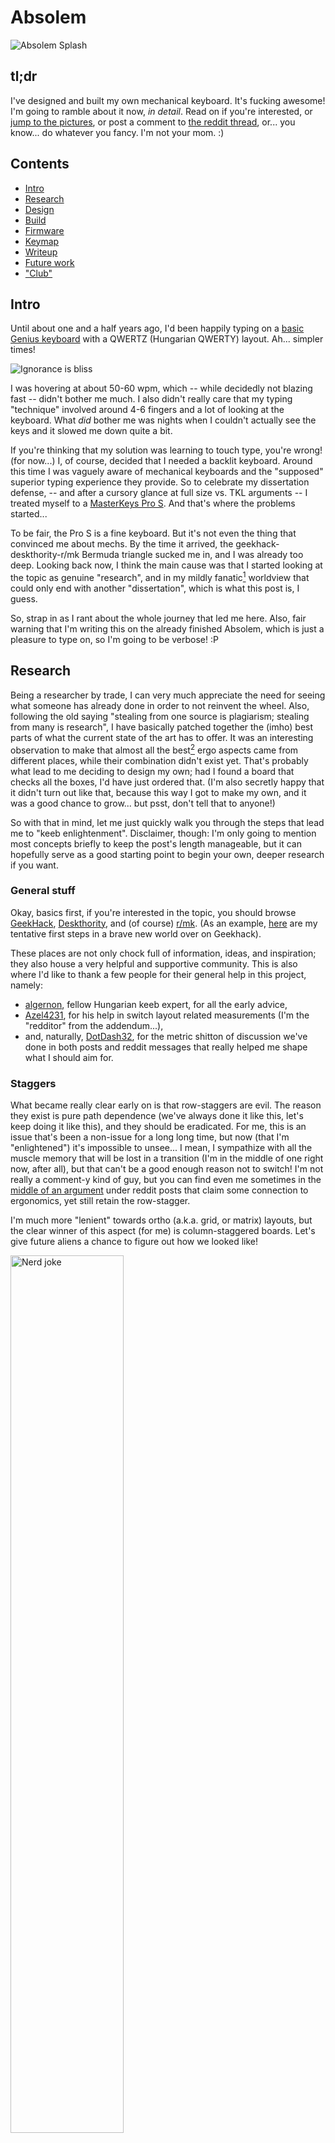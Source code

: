 # Absolem


![Absolem Splash](https://zealot.hu/absolem/pics/splash.jpg)


## tl;dr

I've designed and built my own mechanical keyboard.
It's fucking awesome!
I'm going to ramble about it now, *in detail*.
Read on if you're interested, or [jump to the pictures](#the-finished-product), or post a comment to [the reddit thread](TODO), or... you know... do whatever you fancy.
I'm not your mom. :)





## Contents

- [Intro](#intro)
- [Research](#research)
- [Design](#design)
- [Build](#build)
- [Firmware](#firmware)
- [Keymap](#keymap)
- [Writeup](#writeup)
- [Future work](#future-work)
- ["Club"](#club)





## Intro

Until about one and a half years ago, I'd been happily typing on a [basic Genius keyboard](https://www.cnet.com/products/genius-slimstar-i220-keyboard-series/) with a QWERTZ (Hungarian QWERTY) layout.
Ah... simpler times!

<div class="gallery">
<img alt="Ignorance is bliss" src="https://zealot.hu/absolem/pics/ignorance_is_bliss_matrix.gif"/>
</div>

I was hovering at about 50-60 wpm, which -- while decidedly not blazing fast -- didn't bother me much.
I also didn't really care that my typing "technique" involved around 4-6 fingers and a lot of looking at the keyboard.
What _did_ bother me was nights when I couldn't actually see the keys and it slowed me down quite a bit.

If you're thinking that my solution was learning to touch type, you're wrong! (for now...)
I, of course, decided that I needed a backlit keyboard.
Around this time I was vaguely aware of mechanical keyboards and the "supposed" superior typing experience they provide.
So to celebrate my dissertation defense, -- and after a cursory glance at full size vs. TKL arguments -- I treated myself to a [MasterKeys Pro S](https://www.coolermaster.com/catalog/peripheral/keyboards/masterkeys-pro-s-white/).
And that's where the problems started...

To be fair, the Pro S is a fine keyboard.
But it's not even the thing that convinced me about mechs.
By the time it arrived, the geekhack-deskthority-r/mk Bermuda triangle sucked me in, and I was already too deep.
Looking back now, I think the main cause was that I started looking at the topic as genuine "research", and in my mildly fanatic<a href="#footnote-1"><sup>1</sup></a> worldview that could only end with another "dissertation", which is what this post is, I guess.

So, strap in as I rant about the whole journey that led me here.
Also, fair warning that I'm writing this on the already finished Absolem, which is just a pleasure to type on, so I'm going to be verbose! :P





## Research

Being a researcher by trade, I can very much appreciate the need for seeing what someone has already done in order to not reinvent the wheel.
Also, following the old saying "stealing from one source is plagiarism; stealing from many is research", I have basically patched together the (imho) best parts of what the current state of the art has to offer.
It was an interesting observation to make that almost all the best<a href="#footnote-2"><sup>2</sup></a> ergo aspects came from different places, while their combination didn't exist yet.
That's probably what lead to me deciding to design my own; had I found a board that checks all the boxes, I'd have just ordered that.
(I'm also secretly happy that it didn't turn out like that, because this way I got to make my own, and it was a good chance to grow... but psst, don't tell that to anyone!)

So with that in mind, let me just quickly walk you through the steps that lead me to "keeb enlightenment".
Disclaimer, though: I'm only going to mention most concepts briefly to keep the post's length manageable, but it can hopefully serve as a good starting point to begin your own, deeper research if you want.
 

### General stuff

Okay, basics first, if you're interested in the topic, you should browse [GeekHack](https://geekhack.org/), [Deskthority](https://deskthority.net/), and (of course) [r/mk](https://www.reddit.com/r/MechanicalKeyboards/).
(As an example, [here](https://geekhack.org/index.php?topic=95771.0) are my tentative first steps in a brave new world over on Geekhack).

These places are not only chock full of information, ideas, and inspiration; they also house a very helpful and supportive community.
This is also where I'd like to thank a few people for their general help in this project, namely:

- [algernon](https://geekhack.org/index.php?action=profile;u=55020), fellow Hungarian keeb expert, for all the early advice,
- [Azel4231](https://feierabendprojekte.wordpress.com/2018/03/21/building-a-keyboard-by-hand/), for his help in switch layout related measurements (I'm the "redditor" from the addendum...),
- and, naturally, [DotDash32](https://www.reddit.com/user/Dotdash32/), for the metric shitton of discussion we've done in both posts and reddit messages that really helped me shape what I should aim for.


### Staggers

What became really clear early on is that row-staggers are evil.
The reason they exist is pure path dependence (we've always done it like this, let's keep doing it like this), and they should be eradicated.
For me, this is an issue that's been a non-issue for a long long time, but now (that I'm "enlightened") it's impossible to unsee...
I mean, I sympathize with all the muscle memory that will be lost in a transition (I'm in the middle of one right now, after all), but that can't be a good enough reason not to switch!
I'm not really a comment-y kind of guy, but you can find even me sometimes in the [middle of an argument](https://www.reddit.com/r/MechanicalKeyboards/comments/c8njw4/ergonomic/esr6nab/?context=8&depth=9) under reddit posts that claim some connection to ergonomics, yet still retain the row-stagger.

I'm much more "lenient" towards ortho (a.k.a. grid, or matrix) layouts, but the clear winner of this aspect (for me) is column-staggered boards.
Let's give future aliens a chance to figure out how we looked like!

<div class="gallery">
<img alt="Nerd joke" src="https://zealot.hu/absolem/pics/nerd_joke.jpg" width="60%"/>
</div>

What's more, I'm very much in favour of an "agressive" stagger.
Many boards started in the right direction, but few went far enough, so I've been planning to be a little heavier-handed in the stagger department from the start.

As an example, compare a ["traditional" TKL (or 60%)](http://www.vortexgear.tw/vortex2_2.asp?kind=47&kind2=220&kind3=&kind4=997) vs. a [Planck](https://olkb.com/planck) vs. an [Atreus](https://atreus.technomancy.us/).


### The number of keys

Today's full size (and beyond) keyboards come from the assumption that there should be the same number of keys as there are desired functionalities and we should make our hands conform to the resulting layout.
I, on the other hand, think that the inverse of this is true, namely that we should make the number of the keys match what's comfortably reachable from the home position and make the desired functionalities conform to that.

<div class="gallery">
<img alt="XKCD keyboard" src="https://zealot.hu/absolem/pics/xkcd_keyboard.png" width="60%"/>
</div>

This leads to a) touch typing -- or at least a strictly enforced finger-key relationship (which has many more benefits I'm not going to discuss here) and b) to the need to significantly decrease the number of keys.
On the other extreme of the spectrum is [stenography](http://plover.stenoknight.com/), but even if we remain firmly within the realm of letter-based typing, we can (and should) make do following the "at most 1 key distance from home" principle.
That leaves at most 6 &times; 3 keywells + 3 thumb keys per hand.
I'd argue that anything more than that is bad.
(Not only "unnecessary" or "wasteful", mind you, but actually bad. As in, it could be better with less...)

The natural result of a small number of keys while still wanting a large number of functions is the use of layers.
And layers -- especially if combined with custom programmability, more on that later -- are the "bees knees"!
Nevertheless, I encounter many posts that criticize the overuse of layers, or posts that express confusion about how a 40% keyboard can still be practical.
I'd refer the former group to their shift keys and the notable lack of dedicated capital letters on their boards, while the latter group should take a look at their phone while writing a text and tell me again how a really small keyboard is unusable.

Anyways, I digress...
The point is that I came to the conclusion that there should be very few keys with heavy layering support.
As an example, consider traditional keyboards vs. a [corne](https://github.com/foostan/crkbd).


### The pinky column

Like we saw above, the pinky often gets 2 columns (similarly to the index finger) even when conforming to the "1 distance from home" (1DFH) rule; and much more when not.
What I've found is that a) it's unnecessary with a sufficiently clever keymap and a lo(oooo)t of practice, and b) it _should_ be avoided to spare your weakest fingers however you can.
So I've adopted a further restriction over the 1DFH to limit myself to 5 &times; 3 keys per hand (plus the thumbs, of course).

Regarding the physical layout of the pinky keys, my experiments (and my eyes, when looking at my hand) showed that the pinky can use a little bit of separation from the others.
This _could_ theoretically apply to the ring and middle fingers, too, but I didn't feel the need in those cases.
However, it really shouldn't apply for the index finger, which already has an extra column to take care of, like in the case of the [Sector](https://github.com/omkbd/Sector).

As an example of pinky overworking, consider any regular layout (or even the [Ergodox](https://ergodox-ez.com)) vs. the [Minidox](https://geekhack.org/index.php?topic=89951.0) (of which my design is basically a slightly refined, glued together, and wireless-ized version). As for an illustration of the pinky angle, take a look at [this crazy thing](https://zealot.hu/absolem/pics/ergowrap.jpg) (I believe called ergowrap?).


### The thumb region

Generally, there are three approaches for the thumbs:

1. SPACEBAR!!! -- one of the thumbs can keep hacking away on a button that takes up 6-7 spaces, while the other just exists. Very efficient... `</sarcasm>` There are more sophisticated layouts, with split spacebars and the like, but from an ergonomical standpoint, these are all subpar compared to the next two.
2. Clusters -- consider the [Ergodox](https://ergodox-ez.com) again. While this way is definitely better than a single spacebar, in my opinion it overcompensates with the amount of work it tries to give to the thumbs. The side effect of this is that very few of those thumb keys are actually convenient (or usable, according to some). This leads us nicely to:
3. Fans -- consider the [KeyboardIO Model 01](https://shop.keyboard.io/). This approach appreciates that the thumb actually moves in an arc, and doesn't try to add extra functionality either above or below it.

<div class="gallery">
<img alt="Thumb fractal" src="https://zealot.hu/absolem/pics/thumb_fractal.jpg" width="40%"/>
</div>

This is probably the only "really" original part of the Absolem design, as all the other stuff I've mentioned so far could be seen _somewhere_ before.
And, depending on how we interpret "original", maybe not even this...
But: I actually placed the thumb keys on an arc, with a measured thumb radius.
Yes, I actually had to refresh my trigonometry for this!
And I, of course, followed the 1DFH principle, too, so there can only be 3 (unlike the KeyboardIO's 4).

I'd also like to mention, as someone with quite wide (read: fat) thumbs, I've aimed to have 1.25u thumb keys from the start, at least for the home position.
The sides can more easily be 1u because they don't have a neighbour on one side, so there's less chance for misclicking (mispressing?).
But the thumb home position (which is flanked by other thumb keys on both sides) definitely deserves to be bigger imho.


### The angle between the halves

Like we already established, our hands don't just sprout out from our chests.
The forearms (like the thumbs) move in an arc, if we consider the elbows fixed.
That means that the keywells for the hands should be in line with each other (parallel? co-linear?) only if they are shoulder width apart, which they rarely are.

So for a "normal" compact board, no angle is definitely bad for the wrists.
Splits solve this quite elegantly by completely relegating the issue to the user, but for non-splits there _should_ be an angle.
Additionally, my (very un-scientific and subjective) measurements indicate that that angle should be at least 20&deg; (so a little steeper than anything I've seen, apart from [crazy adjustable ones](https://www.youtube.com/watch?v=185AWX6_pHE)).

For illustration, consider traditional one-piece boards vs. splits like a [Let's Split](https://www.reddit.com/r/MechanicalKeyboards/comments/4v51co/lets_split_the_build_guide/) vs. angled one-piece ones like -- again -- an [Atreus](https://atreus.technomancy.us/).


### 3D aspects

What we haven't touched on yet, are 3D aspects like forward/backward tilting, inward/outward tenting, and concave curvature within the keywell.
The curvature was probably the first thing I abandoned because a) it prohibits a lot of manufacturing options that lead to an "heirloom-grade"<a href="#footnote-3"><sup>3</sup></a> keyboard, and b) it is really only useful for larger keywells anyway, which we've already ruled against.
As for tilting/tenting and separate thumb planes, I gave them a chance and then decided not to utilize them, as I'll talk about in the design section.

For examples of the concepts, see the [Dactyl-Manuform](https://geekhack.org/index.php?topic=88576.0) which conveniently has them all.


### Switches

To keep it simple (and to avoid straying into religious wars territory), all I'll say is that generally there are linear, tactile, and tactile+clicky switches, where the former two can be silent or regular.
Plus I wanted to stay within the bounds of the [MX standard](https://www.cherrymx.de/en/mx-original/mx-red.html) (mainly for keycap reasons), so if you're interested in more extreme switch choices, I'll have to disappoint...
A round of research on the interwebs suggested that linears are mostly for gaming, plus everyone seemed to agree that a tactile switch is better for typing purposes.
There's also this [speed typing guide](https://forum.colemak.com/topic/2455-vipers-speedtyping-guide/) that states that feedback is good!
So linears were out.

That leaves silent tactile, regular tactile, and clicky.
Now, if sound is important (which it is for me), then there is a really weak claim to endgame status for any regular "in-between" switches.
You either want it to make sound (in which case you're probably one of those clicky fanatics with MX blues in a workplace board :P) or you don't (in which case you go for silent options).

You might have deduced from the wording of that last sentence that I went for the latter, and if you constrain your search to silent tactile switches, you'll inevitably run into [Zilents](https://zealpc.net/products/zilents).
There are cheaper alternatives, but since this was an endgame build for me, I went with the Zilents, and they are absolutely worth it.
People might chalk all the rave Zealio/Zilent reviews up to choice-supportive bias, but I know I love them, so there's that.

Another thing to note here is that I've seen very few boards out there that utilize variable spring weights for their switches.
However, if we hold ourselves to the notion that each key has its dedicated finger, we could account for the different finger strengths by the different switch weights.
So that's what I did.
Luckily I didn't even have to take apart and modify any switches manually, as Zilents come in four flavours.
See my ergo finger-aware weight layout in the [Assembly section](#assembly).


### Keycaps

The aesthetics are discussed below; the focus here is the profile of the caps, which greatly add to the overall feel and ergonomy.

<div class="gallery">
<img alt="A literal key cap" src="https://zealot.hu/absolem/pics/key_cap.jpg" width="40%"/>
</div>

Side story: during my "awakening", I went from staring at high resolution photos and not seeing any difference other than color and symbols, to being able to identify SA, DSA, XDA, OEM and Cherry by a cursory glance.
This is probably not a very notable feat amongst the hardcore keeb folk, I just put it here to remind myself (and the esteemed reader) that it is easy to forget what is "obvious" and what isn't to an outsider...

Anyways, I knew early on that I value sculpted sets, sort of as a compensation for not having curvature within the keywell.
Plus I'd like to mention the "feedback is good" principle here again, which also points to sculpted.
And from among the sculpted sets, I felt that lower is better than higher -- so SA was out pretty fast.

Then came a research session from all over the net to see what people like/dislike, and once I factored in my priorities (mostly typing comfort, thereby largely eliminating gamer concerns) I found a pretty unanimous preference for the OG Cherry profile.
Now I have to note here that I therefore don't have personal experience with other profiles, just the stock OEMs of the Pro S and then the Cherries.
But having tried them, I don't really see myself going for anything else.
Cherry for the win, case closed.


### Actually doing something

The research section cannot be complete without mentioning how much reading and browsing I had to do in order to at least have a superficial grasp on how _anything_ works within the field of electronics in general.
I mean I haven't held a soldering iron in my hand my whole life.
And that doesn't even take it into account that I've always kinda sucked at anything DIY<a href="#footnote-4"><sup>4</sup></a>.

But that's in the past now, and a PhD (plus a short but very intense job at a cutting edge tech firm) quickly teaches you that you're capable of much more than you initially think.
So even if you feel as hopeless as I did at the beginning, give it a go!
Read/watch a few Sparkfun/Adafruit tutorials!
Learn about [keyboard matrices](http://blog.komar.be/how-to-make-a-keyboard-the-matrix/), then [fuck it up](https://www.reddit.com/r/MechanicalKeyboards/comments/95o35o/diodes_in_series_am_i_an_idiot/) regardless...
Then try again!
It's gonna be worth it in the end.





## Design

With all this very important (`</yawn>`) knowledge collected, it was time to design "the endgame".

### The Polygon phase

I started out with a little cardboard example to get a feel for a different thumb plane.

<div class="gallery">
    <img src="https://zealot.hu/absolem/pics/polygon_1.jpg" width="80%"/>
</div>

Note that the main keywell layout was already identical to the final product -- that was never in question.

<div class="gallery">
    <img src="https://zealot.hu/absolem/pics/polygon_2.jpg" width="80%"/>
</div>

It then grew into a working prototype which I've already posted about [here](https://www.reddit.com/r/MechanicalKeyboards/comments/9aam0u/polygon_a_prototype_demo_a_roadmap_and_lots_of/).

<div class="gallery">
    <img src="https://zealot.hu/absolem/pics/polygon_3.jpg" width="80%"/>
    <img src="https://zealot.hu/absolem/pics/polygon_4.jpg" width="80%"/>
    <img src="https://zealot.hu/absolem/pics/polygon_5.jpg" width="80%"/>
    <img src="https://zealot.hu/absolem/pics/polygon_6.jpg" width="80%"/>
</div>

I was generally satisfied with it, so I went ahead and coded a Python &rarr; OpenSCAD model, too, in preparation of a "real" build.<a href="#footnote-5"><sup>5</sup></a>.

<div class="gallery">
    <img src="https://zealot.hu/absolem/pics/polygon_7.png" width="80%"/>
    <img src="https://zealot.hu/absolem/pics/polygon_8.png" width="80%"/>
    <img src="https://zealot.hu/absolem/pics/polygon_9.png" width="80%"/>
</div>

Here came a huge, work-related gap where I did not have the luxury to retrain myself with the new board/layout (or to think a whole lot about keyboards in general) as I constantly had to meet strict deadlines under insane pressure; with the good ol' QWERTZ.


### Transitioning to 2D

That "gap" (and the associated pressure, thankfully) ended this April, by which time I've reconsidered a few things due to a) the prototyping experience, b) the designs I kept seeing on occasional visits to reddit, and c) the notion and pursuit of minimalism that kept creeping into my life.

- reconsidered aspects based on the prototyping experience
- no split
    - always ended up in the same position anyway
    - was a hassle to align every time
- no thumbplane + tenting
    - was not "bad" but didn't add much
    - hindered mobility, killed aesthetics
    - the most important angle was the _inward_, not the upward
- redesign with maker.js
- rough first draft --> https://www.reddit.com/r/MechanicalKeyboards/comments/bpc54c/absolem_step_2_towards_world_domination/
    - the form here was almost completely dictated by the ergonomic layout of the keys themselves, with a small, automatic outline applied.
    - as I said in a comment (first half): "I'm totally unapologetic about the looks as the design is completely driven by ergonomics decisions..."

### Going fancy and wireless

- new controller footprint, plus battery accommodation
- incredible OCD phase with the corners
    - second half of the above quote: "The only minor things I have my "aesthetic influence" in is how the corners are rounded, how thick the margin is, how big the back opening is, etc."
    - well, these might sound minor indeed, but the amount of time I pissed away trying to make them look just right was nothing short of ridiculous.
- I also scheduled a complete rewrite to be as logical and "elegant" as I can make it (because why wouldn't I?)
- results, summarized in a quality shitpost: https://www.reddit.com/r/MechanicalKeyboards/comments/c5rrao/you_may_not_like_it_but_this_is_what_peak/

### A visit from the "Low Profile Police"

- this is where I _think_ I'm done with the design but then [DanL4](https://www.reddit.com/user/DanL4/) comes along
- post layer pics here

### Etimology

The name comes from the Tim Burton version of [Alice in Wonderland](https://en.wikipedia.org/wiki/Alice_in_Wonderland_(2010_film)), where they actually named the [Caterpillar](https://en.wikipedia.org/wiki/Caterpillar_(Alice%27s_Adventures_in_Wonderland)).
And connecting this keyboard project to the Caterpillar from Alice is pertinent for multiple reasons:

- the keyboard looks like a butterfly...

<div class="gallery">
<img alt="D'uuuh" src="https://zealot.hu/absolem/pics/duh.gif"/>
</div>

- my all-time computer (and the in-progress environment I'm cultivating on it) is called Alice, and it's very fitting to have the "Absolem" blow letters to her over the air:

<div class="gallery">
<img alt="Hookah smoke letters" src="https://zealot.hu/absolem/pics/smoke_letters.jpg" width="60%"/>
</div>

- in the Tim Burton version (again), Absolem helped Alice & co. interpret the Oracle, which would make _me_ the Oracle in this analogy, and that's an ego-boost I can't pass up!

<div class="gallery">
<img alt="Oracle" src="https://zealot.hu/absolem/pics/oracle.jpg" width="50%"/>
</div>

- plus it also sounds really cool, even if I do say so myself.


### Logo ~~stealing~~ design

I knew that I wanted something butterfly-based, and also something geometric.
What I also knew was that I suck at graphic design.
So I started Googling "butterfly logo" and similarly creative terms hoping for the best.
I even took side-quests like "hookah logo" or "caterpillar logo" but there was no clear winner.
Until, that is, I tried to be as direct as possible and typed in "absolem logo".
It immediately lead me to [absolem.pro](http://absolem.pro/), which -- I assume -- is a Russian hookah lounge franchise... with the perfect logo foundation!
See if you can find the similarity:

<div class="gallery">
<img src="https://zealot.hu/absolem/pics/absolem_steal.jpg" width="45%" />
<img src="https://zealot.hu/absolem/pics/absolem_logo.png" width="45%" />
</div>

So yeah, I totally ~~stole~~ borrowed inspiration from this, and did a few minor modifications:

- the whole thing -- like the keyboard plans themselves -- is [generated procedurally](https://github.com/mrzealot/absolem/blob/master/plans/absolem.js#L505), so there are definitely some differences in the angles and the distances
- the tail is now short, because why would it be long in the first place?
- it now has a "head" with little "antennae"
- it has 5 "bars" on either side (representing the 5 columns of the board), of which only 3 remains for the lower region (representing the thumb keys)

The end result got engraved onto the cover layer, and I'm very pleased with how it turned out.



## Build

Ooookay, enough small talk, let's get our hands dirty!


### Aesthetics

With the digital side of the design ready, it is time to discuss the specifics of building an actual, physical thing.
The general guidelines I followed can be summed up as:

- natural -- it should feel more like an instrument than a cheap peripheral
- high profile -- anything that is "slim" is rarely "robust"
- minimalistic -- so a clean, no frills look, no wires, and definitely NO visible screws
- quiet -- only the bare minimum noise that's required for ergonomic operation
- heirloom-grade<a href="#footnote-3"><sup>3</sup></a> -- a construction quality that would actually make it feasible to leave one of these to the next generation.

Translating the above to materials led to:

- 4 mm thick oak layers for the cover/undercover and the "belly",
- 1.5 and 1 mm thick stainless steel layers for the switch plate and the bottom cover, respectively, and
- 3 mm thick embossed neoprene for the anti-slip bottom and the internal sound dampening.


### Preparations

Getting all these required a lot of calls and messages to a lot of different people, and that doesn't even include having them cut according to the plans.
Oak boards of the desired thickness are only sold by one webshop in the whole country.
For the neoprene, I had to make a specific deal with a Chinese wholesale manufacturer to send me A4 sized "samples" (and where the shipping cost was a whole magnitude larger than the material).
As for lasercutting, a lot of companies don't take small, one-off orders so I had to shop around quite a bit to find two that accepted the metalwork and the wood/neoprene, respectively.

As for the other "ingredients", the Zilents came straight from the official store in Canada, and all the rest came from Aliexpress:

- [Blank black Cherry profile thick PBT keycaps](https://www.aliexpress.com/item/32750162619.html?spm=a2g0s.9042311.0.0.27424c4dhR6zv3)
- [Adafruit Feather nRF52 Bluefruit](https://www.aliexpress.com/item/32956053585.html?spm=a2g0s.9042311.0.0.27424c4dhR6zv3) 
- [Magnetic Micro USB connector](https://www.aliexpress.com/item/32856265666.html?spm=a2g0s.9042311.0.0.27424c4dhR6zv3)
- [1N4148 diodes](https://www.aliexpress.com/item/32729204179.html?spm=a2g0s.9042311.0.0.27424c4dhR6zv3)
- [24 AWG tinned solid core wire](https://www.aliexpress.com/item/32879288883.html?spm=a2g0s.9042311.0.0.27424c4dhR6zv3)
- [M2.5 button head Allen screws](https://www.aliexpress.com/item/33013007352.html?spm=a2g0s.9042311.0.0.27424c4dEGY0hq); 4 (controller), 6 (battery), and 14 mm (case)
- [M2.5 hex nuts](https://www.aliexpress.com/item/32959149109.html?spm=a2g0s.9042311.0.0.27424c4dhR6zv3)
- [M2.5 brass threaded inserts](https://www.aliexpress.com/item/32961915881.html?spm=a2g0s.9042311.0.0.27424c4dEGY0hq); 4 mm
- [1500 mAh LiPo battery](https://www.aliexpress.com/item/32910470051.html?spm=a2g0s.9042311.0.0.27424c4dEGY0hq); 40 &times; 50 &times; 5 mm
- [JST 2.0 PH 2-pin connector](https://www.aliexpress.com/item/32711927418.html?spm=a2g0s.9042311.0.0.27424c4dFcdI48)

For the assembly, I also needed:

- sandpaper in different grits
- alcohol and Q-tips to clean the plates and the neoprene sides
- universal glue and a professional, dedicated "spreading toothpick" -- to keep the threaded inserts in place, and also to glue the wooden layer-pairs together (I would use dedicated wood glue next time)
- a hot glue gun -- to affix the controller nuts and to glue the switches in place
- clamps (I had 4, but I would probably buy more next time)
- wood stain, rags, brushes
- a soldering kit, and a good wire stripper for the wiring
- a 1.5 mm allen key for the screws

Note that while the above shopping list looks quite nice and tidy, it's the result of probably half a dozen (or more) trips to different stores on as many occasions when I just remembered that "Oh, I need _that_ as well!".
And then a looot of waiting for everything to arrive.


### Assembly

Even most of the assembly consisted of waiting with all those drying and glue-setting times.
It also didn't help much that I'm a complete n00b, so I would rather not tell you the actual (ungodly amount of) time it took me to do this.
- only 3 legs for the controller --> improvisation is necessary :)

### Wiring

- battery fuckup
    - https://forums.adafruit.com/viewtopic.php?f=57&t=155069
    - reverse polarity...

### The finished product

Feast your eyes!





## Firmware

- QMK on the protos
- looking into alternatives, not finding an "as is" match
    - just like with the physical keyboard itself
- writing own
- quick structure summary + point to separate readme
- fight with DIODE_DIRECTION
- huge fight with Arduino
    - include paths inside src
    - no code in the global scope
        - what do you mean that a variable name is not a type?!
    - https://forums.adafruit.com/viewtopic.php?f=57&t=155100
        - g++ linking is important!





## Keymap

My keymap is available [here](https://docs.google.com/spreadsheets/d/1Af3q4IMkBpMjVFEbvwf8Ib_Vf0bDYXK0Xkphn-pAfto/edit?usp=sharing), which (similarly to the physical aspects of the builds) was very much born in the spirit of "go hard or go home".
The alpha layer is [Colemak Mod-DH](https://colemakmods.github.io/mod-dh/) without the punctuation, and the thumbfan is mostly the "destress the pinky" zone leaning heavily on [mod/tap](https://docs.qmk.fm/#/feature_advanced_keycodes?id=mod-tap) and layers.
The numbers are laid out like on a numpad, and the navigation layer (with full modifier support on the left) is designed with text editing in mind.
There are ergonomic consideration even on the symbol layer, where I placed the symbols to more/less comfortable positions according to their relative frequency in both natural language corpora (corpuses?) and programming language source code.


### Adjustment progress

As it's an enormous shift from full size QWERTZ to 36 key ergo Colemak, I've decided to put in the hours and learn proper touch typing this time.
It was pretty disheartening to go from around 60 wpm to below 10 in blink.
But I then completed the [typing.com](https://www.typing.com/) tutorial and reached ~30wpm, which provided enough familiarity to start the slow but steady climb over on [NitroType](https://www.nitrotype.com/team/D20R).
After daily practice for over 4 months (which I log [here](https://docs.google.com/spreadsheets/d/1pBDQd8YSD9eLS8331yy9vSNgv2Vac4_oS9yFa0fSX98/edit?usp=sharing)), I'm currently at an average of about 80 wpm with occasional visits in the 90s... Not part of the elite (yet) but progress nevertheless.

<div class="gallery">
<img alt="WPM progress" src="https://zealot.hu/absolem/pics/wpm_progress.png" width="90%"/>
</div>

I also frequently use [Keybr.com](https://www.keybr.com/) (like, a LOT), [10fastfingers](https://10fastfingers.com/typing-test/english), [typeracer](https://data.typeracer.com/pit/profile?user=mrzealot), and [SpeedCoder](http://www.speedcoder.net/) for some varied practice.





## Writeup

I then decided that instead of writing a simple, short, and sweet reddit post about this, I'd write a more long-winded blog thingy to serve as the canonical home for the Absolem project.
In it, I divide the whole process into individual sections and talk about each topic in detail.
There's even a section in it which is about this writeup, in which I discuss why I wrote it, and how it consists of sections, one of which is about this exact writeup, in which... Whoops, infinite loop! `break;`





## Future work

Okay, if you want to nitpick, I did really say "endgame" in this post several times, which _should_ mean that there's no "future work" remaining...

<div class="gallery">
<img alt="Technically Correct" src="https://zealot.hu/absolem/pics/technically_correct.jpg" />
</div>

In my defense, though, I'd like to say that:

a) my TODO list is just about refinement, so we can justifiably say that it's v1.0 already;
b) I could have waited with this post until all the refinements are done as well... but just ~~couldn't~~ didn't want to; and
c) I've always planned to have 2 boards anyway (so that I have a backup if the main one ever needs service) in which case it would be foolish of me not to learn from the first round's experience and correct any minor imperfections.

So, even though I'm re(eeee)aly pleased with how things turned out, here are some further improvement ideas I have in mind:

- Physical:
    - I want a **PCB** -- despite the fact that I clearly stated in the past that I [don't want a PCB](https://www.reddit.com/r/MechanicalKeyboards/comments/bpc54c/absolem_step_2_towards_world_domination/esr8nbd/). I mean, I still stand by what I said there about the potential durability and fixability differences, but what I didn't consider with enough weight then is that it could hold both the Feather and the battery in place and I wouldn't need to glue extra nuts to the underside of the cover layer (I hate gluing...). It would also add more stability to the switches so I wouldn't need to glue those in either (Have I mentioned yet that I hate gluing?). Plus it would look much more "professional" and clean. And PCBs are not that expensive... And it would make it much easier for other people to potentially bulid their own. So yeah, I want a PCB.
    - I want a **thumb valley** -- as the topmost _cover_ layer (while beautiful as it is) still bothers my thumbs a little at certain angles, even after I deliberately filed away most of the edges there in anticipation of this exact thing... Again, it's not prohibitive or anything; it's barely noticable most of the time. But if I were to do this again (which I will), I would probably leave that region completely out as early as the lasercutting stage and then merge it together with the _undercover_ layer to make a more pronounced "valley". I'm probably not describing this very visually, but you'll see the difference when I get to it...
    - I want a **sleeve** -- to replace my trusty keyboard carrying [travel towel](). It's not the functionality, it's the prestige of a dedicated (and, of course, branded) carry case. Don't know much about how I want to solve this one yet, so it can end up a sleeve, or a hard case, or some sort of origami-ish [furoshiki](https://en.wikipedia.org/wiki/Furoshiki) cloth... Time will tell; stay tuned...
- Firmware-related:
    - I intend to solve various energy efficiency issues down the line, including a "deep" sleep, plus also a kind of middle ground between full activity and full sleep that would kick in earlier and where the matrix scanning is slower.
    - Yet another kind of sleep, this time for the Bluetooth connection polling, which could then be restarted of course, it just wouldn't waste the battery in an infinite loop.
    - Measuring (and then hopefully further optimizing) battery usage.
    - Finish the initial ideas sprinkled throughout the repo regarding general use and personalization, and add a build scrit that streamlines the process.
    - Separate the firmware part to its own repository (and add that as a submodule of the original one) to make it more accessible for potential other projects not associated with the physical aspects of the Absolem.

I'll probably write another post (and link it here) when I get around to addressing all these. 





## "Club"

I have a controlled, but ever present tendency to "fanboy" over something if it really deserves it.
For example, I'm a proud owner of a [Secrid Miniwallet](https://secrid.com/en-global/miniwallet-crisple-black) and I consider it a cool "club" to be a part of.
And I would very much like it if there was an official "Absolem club", even if it's just the two of us!

<div class="gallery">
<img alt="Nerd Party" src="https://zealot.hu/absolem/pics/nerd_party.jpg" />
</div>

So all I ask of you, dear reader, is that if you ever decide that the Absolem is a good match for you and you build one, please contact me so that I can add you to the club! Or you could contact me to build you one; then I'll know to add you automatically! It'll be great, I promise... We could even wear a badge! Too much? Okay, I'll stop now.

Anyways, there'll be a list of some sort here, if there's ever someone other than me... :)





## That's it, folks!

If you've seriously read all the way down here, then you're awesome! I hope I managed to keep it interesting. Now go and upvote the [corresponding reddit post]() and star my [GitHub repo](https://github.com/mrzealot/absolem) to earn an official, non-refundable, virtual high-five!


<br />
<br />
<br />
<hr />

__History__:

- Originally posted on 2019.??.??.

__Acknowledgment__: Besides the people already mentioned it the post, I'd like to thank my wife, who put up with me during this year-long process, and whose first reactions weren't "You're doing WHAT?!" and "It costs HOW MUCH?!" :)

__Disclaimer__: This post contains lots of pictures and references that are obviosly not my work, and I'm not claiming that they are. GIFs and jokes come from a quick Google searches, and I'm not going to put a "source: something..." under each one. Use your best judgement.

__Footnotes__:

<sup id="footnote-1">1</sup>: notice how my nick is "zealot", which is just a cooler name for fanatic. (I reject the religious connotation, though.)

<sup id="footnote-2">2</sup>: "best" is arguable here, I admit. But, despite my every effort to keep this as objective as possible, the whole topic is somewhat subjective, so bear with me.

<sup id="footnote-3">3</sup>: "heirloom-grade" was a phrase I first encountered on the KeyboardIO site, but subconsciously it has been the driving force behind a lot of the design and material choices I'd made even before then. I freely use it, though, as I find it sums up my intentions really well.

<sup id="footnote-4">4</sup>: My crafts teacher in elementary school (may he rest in peace) once said to me that if there's ever anything to fix around the house, I should just call someone over :D

<sup id="footnote-5">5</sup>: If you think that it's a shame that I didn't go in this 3D-ish direction, then feel free to go dumpster-diving into the [repo](https://github.com/mrzealot/absolem)'s history, and fish out the model to use/modify.